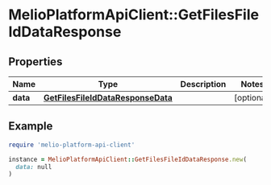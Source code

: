 # MelioPlatformApiClient::GetFilesFileIdDataResponse

## Properties

| Name | Type | Description | Notes |
| ---- | ---- | ----------- | ----- |
| **data** | [**GetFilesFileIdDataResponseData**](GetFilesFileIdDataResponseData.md) |  | [optional] |

## Example

```ruby
require 'melio-platform-api-client'

instance = MelioPlatformApiClient::GetFilesFileIdDataResponse.new(
  data: null
)
```

